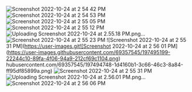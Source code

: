 ![Screenshot 2022-10-24 at 2 54 42 PM](https://user-images.githubusercontent.com/69357545/197494693-5d826537-f6c7-4d92-8bfa-0feb83b963a0.png)
![Screenshot 2022-10-24 at 2 54 53 PM](https://user-images.githubusercontent.com/69357545/197494703-119aa830-ddaf-4975-a2e0-ea17ed20f6ea.png)
![Screenshot 2022-10-24 at 2 55 05 PM](https://user-images.githubusercontent.com/69357545/197494713-0563d03b-18b8-4bc8-82c1-97eb9da5bbb2.png)
![Screenshot 2022-10-24 at 2 55 12 PM](https://user-images.githubusercontent.com/69357545/197494720-c2394f0b-a9a4-45b6-b985-14aacf47e7ed.png)
![Uploading Screenshot 2022-10-24 at 2.55.18 PM.png…]()
![Screenshot 2022-10-24 at 2 55 23 PM](https://user-images.githubusercontent.com/69357545/197494740-7f3fc531-4f2f-431f-878f-c2566a589239.png)
![Screenshot 2022-10-24 at 2 55 31 PM](https://user-images.git![Screenshot 2022-10-24 at 2 56 01 PM](https://user-images.githubusercontent.com/69357545/197495199-22244c10-89fa-4f06-94a9-212cf69c1104.png)
hubusercontent.com/69357545/197494748-1d4160b1-3c66-46c3-8a84-ff95df85899a.png)
![Screenshot 2022-10-24 at 2 55 31 PM](https://user-images.githubusercontent.com/69357545/197495189-001cdeae-b000-4547-9889-f041aa21d598.png)
![Uploading Screenshot 2022-10-24 at 2.56.01 PM.png…]()
![Screenshot 2022-10-24 at 2 56 06 PM](https://user-images.githubusercontent.com/69357545/197495223-ba4fa1be-6882-4599-8e5a-dce59422b9b1.png)
